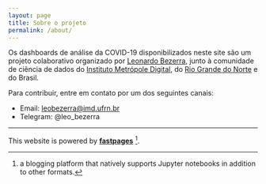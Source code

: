 ```yaml
---
layout: page
title: Sobre o projeto
permalink: /about/
---
```


Os dashboards de análise da COVID-19 disponibilizados neste site são um projeto colaborativo organizado por [Leonardo Bezerra](https://leobezerra.info), junto à comunidade de ciência de dados do [Instituto Metrópole Digital](https://imd.ufrn.br), do [Rio Grande do Norte](https://t.me/cienciadedadosRN) e do Brasil.

Para contribuir, entre em contato por um dos seguintes canais:
- Email: [leobezerra@imd.ufrn.br](mailto:leobezerra@imd.ufrn.br)
- Telegram: @leo_bezerra 

---
This website is powered by **[fastpages](https://github.com/fastai/fastpages)** [^1].

[^1]:a blogging platform that natively supports Jupyter notebooks in addition to other formats.
